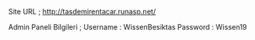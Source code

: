 Site URL ;
http://tasdemirentacar.runasp.net/

Admin Paneli Bilgileri ;
Username : WissenBesiktas
Password : Wissen19
